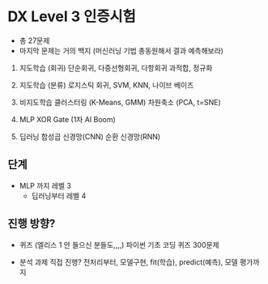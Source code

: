 # DX Level 3 인증시험

* 총 27문제
* 마지막 문제는 거의 백지
   (머신러닝 기법 총동원해서 결과 예측해보라)

1. 지도학습 (회귀)
   단순회귀, 다중선형회귀, 다항회귀
   과적합, 정규화

2. 지도학습 (분류)
   로지스틱 회귀, SVM, KNN, 나이브 베이즈

3. 비지도학습
   클러스터링 (K-Means, GMM)
   차원축소 (PCA, t=SNE)
   
4. MLP
   XOR Gate (1차 AI Boom)

5. 딥러닝
   합성곱 신경망(CNN)
   순환 신경망(RNN)

## 단계
* MLP 까지 레벨 3 
   * 딥러닝부터 레벨 4

## 진행 방향?
* 퀴즈 (엘리스 1 안 들으신 분들도,,,,)
   파이썬 기초 코딩 퀴즈 300문제
   
* 분석 과제 직접 진행?
   전처리부터, 모델구현, fit(학습), predict(예측), 모델 평가까지
